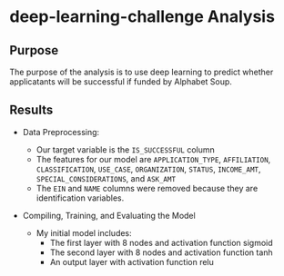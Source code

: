 # deep-learning-challenge Analysis

## Purpose
The purpose of the analysis is to use deep learning to predict whether applicatants will be successful if funded by Alphabet Soup.

## Results
* Data Preprocessing:
    * Our target variable is the `IS_SUCCESSFUL` column
    * The features for our model are `APPLICATION_TYPE`, `AFFILIATION`, `CLASSIFICATION`, `USE_CASE`, `ORGANIZATION`, `STATUS`, `INCOME_AMT`, `SPECIAL_CONSIDERATIONS`, and `ASK_AMT`
    * The `EIN` and `NAME` columns were removed because they are identification variables.

* Compiling, Training, and Evaluating the Model
    * My initial model includes:
        * The first layer with 8 nodes and activation function sigmoid
        * The second layer with 8 nodes and activation function tanh
        * An output layer with activation function relu
